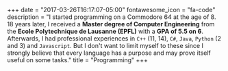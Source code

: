 +++
date = "2017-03-26T16:17:07-05:00"
fontawesome_icon = "fa-code"
description = "I started programming on a Commodore 64 at the age of 8. 18 years later, I received a **Master degree of Computer Engineering** from the **Ecole Polytechnique de Lausanne (EPFL)** with a **GPA of 5.5 on 6**. Afterwards, I had professional experiences in `C++` (11, 14), `C#`, `Java`, `Python` (2 and 3) and `Javascript`. But I don't want to limit myself to these since I strongly believe that every language has a purpose and may prove itself useful on some tasks."
title = "Programming"
+++
